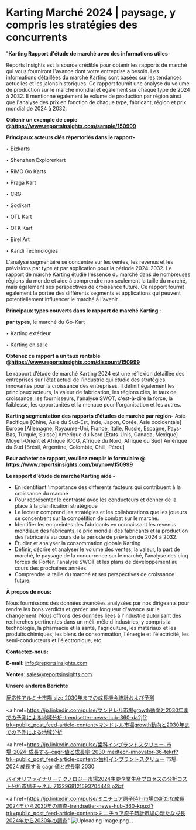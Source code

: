# Karting Marché 2024 | paysage, y compris les stratégies des concurrents

"<strong>Karting Rapport d'étude de marché avec des informations utiles-</strong>

Reports Insights est la source crédible pour obtenir les rapports de marché qui vous fourniront l'avance dont votre entreprise a besoin. Les informations détaillées du marché Karting sont basées sur les tendances actuelles et les jalons historiques. Ce rapport fournit une analyse du volume de production sur le marché mondial et également sur chaque type de 2024 à 2032. Il mentionne également le volume de production par région ainsi que l'analyse des prix en fonction de chaque type, fabricant, région et prix mondial de 2024 à 2032.

<strong><b>Obtenir un exemple de copie @</b></strong><a href=https://www.reportsinsights.com/sample/150999><strong><b>https://www.reportsinsights.com/sample/150999</b></strong></a>

<b>Principaux acteurs clés répertoriés dans le rapport-</b>

<b> </b>‣ Bizkarts

‣ Shenzhen Explorerkart

‣ RiMO Go Karts

‣ Praga Kart

‣ CRG

‣ Sodikart

‣ OTL Kart

‣ OTK Kart

‣ Birel Art

‣ Kandi Technologies

L'analyse segmentaire se concentre sur les ventes, les revenus et les prévisions par type et par application pour la période 2024-2032. Le rapport de marché Karting étudie l'essence du marché dans de nombreuses régions du monde et aide à comprendre non seulement la taille du marché, mais également ses perspectives de croissance future. Ce rapport fournit également la portée des différents segments et applications qui peuvent potentiellement influencer le marché à l'avenir.

<strong>Principaux types couverts dans le rapport de marché Karting :</strong>

<strong>par types</Strong>, le marché du Go-Kart

‣ Karting extérieur

‣ Karting en salle

<strong><b>Obtenez ce rapport à un taux rentable @</b></strong><a href=https://www.reportsinsights.com/discount/150999><strong><b>https://www.reportsinsights.com/discount/150999</b></strong></a>

Le rapport d’étude de marché Karting 2024 est une réflexion détaillée des entreprises sur l’état actuel de l’industrie qui étudie des stratégies innovantes pour la croissance des entreprises. Il définit également les principaux acteurs, la valeur de fabrication, les régions clés, le taux de croissance, les fournisseurs, l'analyse SWOT, c'est-à-dire la force, la faiblesse, les opportunités et la menace pour l'organisation et les autres.

<strong>Karting segmentation des rapports d'études de marché par région-</strong>
Asie-Pacifique [Chine, Asie du Sud-Est, Inde, Japon, Corée, Asie occidentale]
Europe [Allemagne, Royaume-Uni, France, Italie, Russie, Espagne, Pays-Bas, Turquie, Suisse]
Amérique du Nord [États-Unis, Canada, Mexique]
Moyen-Orient et Afrique [CCG, Afrique du Nord, Afrique du Sud]
Amérique du Sud [Brésil, Argentine, Colombie, Chili, Pérou]

<strong>Pour acheter ce rapport, veuillez remplir le formulaire @   <a href=https://www.reportsinsights.com/buynow/150999>https://www.reportsinsights.com/buynow/150999</a></strong>

<strong>Le rapport d'étude de marché Karting aide -</strong>
<ul>
  <li>En identifiant 'importance des différents facteurs qui contribuent à la croissance du marché</li>
  <li>Pour représenter le contraste avec les conducteurs et donner de la place à la planification stratégique</li>
  <li>Le lecteur comprend les stratégies et les collaborations que les joueurs se concentrent sur la compétition de combat sur le marché.</li>
  <li>Identifier les empreintes des fabricants en connaissant les revenus mondiaux des fabricants, le prix mondial des fabricants et la production des fabricants au cours de la période de prévision de 2024 à 2032.</li>
  <li>Étudier et analyser la consommation globale Karting</li>
  <li>Définir, décrire et analyser le volume des ventes, la valeur, la part de marché, le paysage de la concurrence sur le marché, l'analyse des cinq forces de Porter, l'analyse SWOT et les plans de développement au cours des prochaines années.</li>
  <li>Comprendre la taille du marché et ses perspectives de croissance future.</li>
</ul>
<strong>À propos de nous:</strong>

Nous fournissons des données avancées analysées par nos dirigeants pour rendre les bons verdicts et garder une longueur d'avance sur le changement. Nous offrons des données liées à l'industrie autorisant des recherches pertinentes dans un méli-mélo d'industries, y compris la technologie, la pharmacie et la santé, l'agriculture, les matériaux et les produits chimiques, les biens de consommation, l'énergie et l'électricité, les semi-conducteurs et l'électronique, etc.

<strong>Contactez-nous:</strong>

<strong>E-mail:</strong> <a href=mailto:info@reportsinsights.com>info@reportsinsights.com</a>

<strong>Ventes</strong>: <a href=mailto:sales@reportsinsights.com>sales@reportsinsights.com</a>

<strong>Unsere anderen Berichte</strong>

<a href=https://www.linkedin.com/pulse/反応性アルミナ市場-size-2030年までの成長機会統計および予測-infopulse-daily-360-miwtf/>反応性アルミナ市場 size 2030年までの成長機会統計および予測</a>

<a href=https://jp.linkedin.com/pulse/マンドレル市場growth動向と2030年までの予測による地域分析-trendsetter-news-hub-360-da2jf?trk=public_post_feed-article-content>マンドレル市場growth動向と2030年までの予測による地域分析</a>

<a href=https://jp.linkedin.com/pulse/歯科インプラントスクリュー-市場-2024-成長する-cagr-値と成長率-2030-medtech-innovator-36-tekrf?trk=public_post_feed-article-content>歯科インプラントスクリュー 市場 2024 成長する cagr 値と成長率 2030</a>

<a href=https://www.linkedin.com/pulse/バイオリファイナリーテクノロジー市場2024主要企業生産プロセスの分析コスト分析市場チャネル-7132968121593704448-p2izf/>バイオリファイナリーテクノロジー市場2024主要企業生産プロセスの分析コスト分析市場チャネル 7132968121593704448 p2izf</a>

<a href=https://jp.linkedin.com/pulse/ミニチュア原子時計市場の新たな成長2024年から2030年の調査-trendsetter-news-hub-360-kpuxf?trk=public_post_feed-article-content>ミニチュア原子時計市場の新たな成長2024年から2030年の調査</a>"
![Uploading image.png…]()
